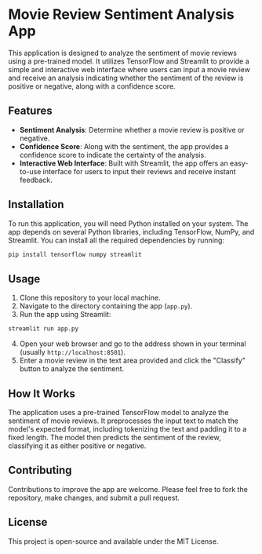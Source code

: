 # Movie Review Sentiment Analysis App

This application is designed to analyze the sentiment of movie reviews using a pre-trained model. It utilizes TensorFlow and Streamlit to provide a simple and interactive web interface where users can input a movie review and receive an analysis indicating whether the sentiment of the review is positive or negative, along with a confidence score.

## Features

- **Sentiment Analysis**: Determine whether a movie review is positive or negative.
- **Confidence Score**: Along with the sentiment, the app provides a confidence score to indicate the certainty of the analysis.
- **Interactive Web Interface**: Built with Streamlit, the app offers an easy-to-use interface for users to input their reviews and receive instant feedback.

## Installation

To run this application, you will need Python installed on your system. The app depends on several Python libraries, including TensorFlow, NumPy, and Streamlit. You can install all the required dependencies by running:

```bash
pip install tensorflow numpy streamlit
```

## Usage

1. Clone this repository to your local machine.
2. Navigate to the directory containing the app (`app.py`).
3. Run the app using Streamlit:

```bash
streamlit run app.py
```

4. Open your web browser and go to the address shown in your terminal (usually `http://localhost:8501`).
5. Enter a movie review in the text area provided and click the "Classify" button to analyze the sentiment.

## How It Works

The application uses a pre-trained TensorFlow model to analyze the sentiment of movie reviews. It preprocesses the input text to match the model's expected format, including tokenizing the text and padding it to a fixed length. The model then predicts the sentiment of the review, classifying it as either positive or negative.

## Contributing

Contributions to improve the app are welcome. Please feel free to fork the repository, make changes, and submit a pull request.

## License

This project is open-source and available under the MIT License.